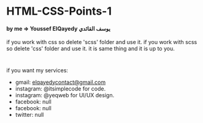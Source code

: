 # HTML-CSS-Points-1
#### by me => Youssef ElQayedy يوسف القائدي
if you work with css so delete 'scss' folder and use it.
if you work with scss so delete 'css' folder and use it.
it is same thing and it is up to you.
#
if you want my services:
- gmail: elqayedycontact@gmail.com
- instagram: @itsimplecode for code.
- instagram: @yeqweb for UI/UX design.
- facebook: null
- facebook: null
- twitter: null

